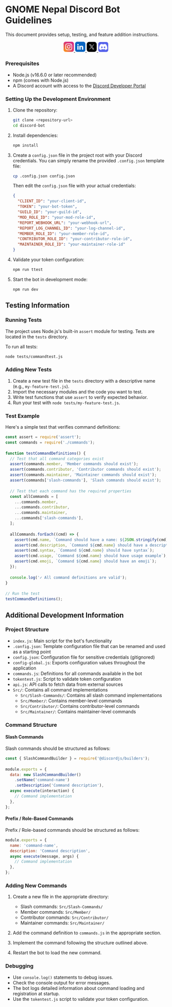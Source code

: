 # GNOME Nepal Discord Bot Guidelines

This document provides setup, testing, and feature addition instructions.

<div align="center">
  <a href="https://www.instagram.com/gnomenepal/" target="_blank">
    <img src="public/socials/insta.svg" alt="Instagram" width="32">
  </a>
  <a href="https://www.linkedin.com/company/gnomenepal/" target="_blank">
    <img src="public/socials/linkedin.svg" alt="LinkedIn" width="32">
  </a>
  <a href="https://x.com/gnomeasia24" target="_blank">
    <img src="public/socials/x.svg" alt="X" width="32">
  </a>
  <a href="https://discord.gg/tpsVFJN8WC" target="_blank">
    <img src="public/socials/dc.svg" alt="Discord" width="32">
  </a>
</div>

### Prerequisites

- Node.js (v16.6.0 or later recommended)
- npm (comes with Node.js)
- A Discord account with access to the [Discord Developer Portal](https://discord.com/developers/applications)

### Setting Up the Development Environment

1. Clone the repository:

   ```bash
   git clone <repository-url>
   cd discord-bot
   ```

2. Install dependencies:

   ```bash
   npm install
   ```

3. Create a `config.json` file in the project root with your Discord credentials. You can simply rename the provided `.config.json` template file:

   ```bash
   cp .config.json config.json
   ```

   Then edit the `config.json` file with your actual credentials:

   ```json
   {
     "CLIENT_ID": "your-client-id",
     "TOKEN": "your-bot-token",
     "GUILD_ID": "your-guild-id",
     "MOD_ROLE_ID": "your-mod-role-id",
     "REPORT_WEBHOOK_URL": "your-webhook-url",
     "REPORT_LOG_CHANNEL_ID": "your-log-channel-id",
     "MEMBER_ROLE_ID": "your-member-role-id",
     "CONTRIBUTOR_ROLE_ID": "your-contributor-role-id",
     "MAINTAINER_ROLE_ID": "your-maintainer-role-id"
   }
   ```

4. Validate your token configuration:

   ```bash
   npm run ttest
   ```

5. Start the bot in development mode:
   ```bash
   npm run dev
   ```

## Testing Information

### Running Tests

The project uses Node.js's built-in `assert` module for testing. Tests are located in the `tests` directory.

To run all tests:

```bash
node tests/commandtest.js
```

### Adding New Tests

1. Create a new test file in the `tests` directory with a descriptive name (e.g., `my-feature-test.js`).
2. Import the necessary modules and the code you want to test.
3. Write test functions that use `assert` to verify expected behavior.
4. Run your test with `node tests/my-feature-test.js`.

### Test Example

Here's a simple test that verifies command definitions:

```javascript
const assert = require('assert');
const commands = require('./commands');

function testCommandDefinitions() {
  // Test that all command categories exist
  assert(commands.member, 'Member commands should exist');
  assert(commands.contributor, 'Contributor commands should exist');
  assert(commands.maintainer, 'Maintainer commands should exist');
  assert(commands['slash-commands'], 'Slash commands should exist');

  // Test that each command has the required properties
  const allCommands = [
    ...commands.member,
    ...commands.contributor,
    ...commands.maintainer,
    ...commands['slash-commands'],
  ];

  allCommands.forEach((cmd) => {
    assert(cmd.name, `Command should have a name: ${JSON.stringify(cmd)}`);
    assert(cmd.description, `Command ${cmd.name} should have a description`);
    assert(cmd.syntax, `Command ${cmd.name} should have syntax`);
    assert(cmd.usage, `Command ${cmd.name} should have usage example`);
    assert(cmd.emoji, `Command ${cmd.name} should have an emoji`);
  });

  console.log('✓ All command definitions are valid');
}

// Run the test
testCommandDefinitions();
```

## Additional Development Information

### Project Structure

- `index.js`: Main script for the bot's functionality
- `.config.json`: Template configuration file that can be renamed and used as a starting point
- `config.json`: Configuration file for sensitive credentials (gitignored)
- `config-global.js`: Exports configuration values throughout the application
- `commands.js`: Definitions for all commands available in the bot
- `tokentest.js`: Script to validate token configuration
- `api.js`: API calls to fetch data from external sources
- `Src/`: Contains all command implementations
  - `Src/Slash-Commands/`: Contains all slash command implementations
  - `Src/Member/`: Contains member-level commands
  - `Src/Contributor/`: Contains contributor-level commands
  - `Src/Maintainer/`: Contains maintainer-level commands

### Command Structure

#### Slash Commands

Slash commands should be structured as follows:

```javascript
const { SlashCommandBuilder } = require('@discordjs/builders');

module.exports = {
  data: new SlashCommandBuilder()
    .setName('command-name')
    .setDescription('Command description'),
  async execute(interaction) {
    // Command implementation
  },
};
```

#### Prefix / Role-Based Commands

Prefix / Role-based commands should be structured as follows:

```javascript
module.exports = {
  name: 'command-name',
  description: 'Command description',
  async execute(message, args) {
    // Command implementation
  },
};
```

### Adding New Commands

1. Create a new file in the appropriate directory:

   - Slash commands: `Src/Slash-Commands/`
   - Member commands: `Src/Member/`
   - Contributor commands: `Src/Contributor/`
   - Maintainer commands: `Src/Maintainer/`

2. Add the command definition to `commands.js` in the appropriate section.

3. Implement the command following the structure outlined above.

4. Restart the bot to load the new command.

### Debugging

- Use `console.log()` statements to debug issues.
- Check the console output for error messages.
- The bot logs detailed information about command loading and registration at startup.
- Use the `tokentest.js` script to validate your token configuration.
